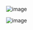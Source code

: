 ![image](https://github.com/user-attachments/assets/b9a212d0-849a-4522-9488-6a8c3bd0c3d6)

![image](https://github.com/user-attachments/assets/cd2cf750-5e78-4b4b-ba69-2c0697932ff8)
